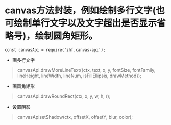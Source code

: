 # canvas方法封装，例如绘制多行文字(也可绘制单行文字以及文字超出是否显示省略号)，绘制圆角矩形。
```
const canvasApi = require('zhf.canvas-api');
```
* 画多行文字
> canvasApi.drawMoreLineText({ctx, text, x, y, fontSize, fontFamily, lineHeight, lineWidth, lineNum, isFillEllipsis, drawMethod});
* 画圆角矩形
> canvasApi.drawRoundRect(ctx, x, y, w, h, r);
* 设置阴影
> canvasApisetShadow(ctx, offsetX, offsetY, blur, color);
